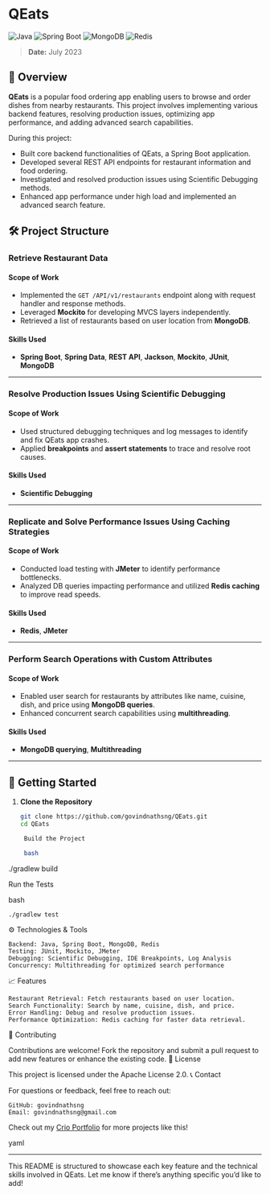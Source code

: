 

# QEats

![Java](https://img.shields.io/badge/Java-ED8B00?style=for-the-badge&logo=java&logoColor=white)
![Spring Boot](https://img.shields.io/badge/Spring%20Boot-6DB33F?style=for-the-badge&logo=spring-boot&logoColor=white)
![MongoDB](https://img.shields.io/badge/MongoDB-47A248?style=for-the-badge&logo=mongodb&logoColor=white)
![Redis](https://img.shields.io/badge/Redis-DC382D?style=for-the-badge&logo=redis&logoColor=white)

> **Date:** July 2023

## 📘 Overview
**QEats** is a popular food ordering app enabling users to browse and order dishes from nearby restaurants. This project involves implementing various backend features, resolving production issues, optimizing app performance, and adding advanced search capabilities.

During this project:
- Built core backend functionalities of QEats, a Spring Boot application.
- Developed several REST API endpoints for restaurant information and food ordering.
- Investigated and resolved production issues using Scientific Debugging methods.
- Enhanced app performance under high load and implemented an advanced search feature.

## 🛠️ Project Structure

### **Retrieve Restaurant Data**
#### Scope of Work
- Implemented the `GET /API/v1/restaurants` endpoint along with request handler and response methods.
- Leveraged **Mockito** for developing MVCS layers independently.
- Retrieved a list of restaurants based on user location from **MongoDB**.

#### Skills Used
- **Spring Boot**, **Spring Data**, **REST API**, **Jackson**, **Mockito**, **JUnit**, **MongoDB**

---

### **Resolve Production Issues Using Scientific Debugging**
#### Scope of Work
- Used structured debugging techniques and log messages to identify and fix QEats app crashes.
- Applied **breakpoints** and **assert statements** to trace and resolve root causes.

#### Skills Used
- **Scientific Debugging**

---

### **Replicate and Solve Performance Issues Using Caching Strategies**
#### Scope of Work
- Conducted load testing with **JMeter** to identify performance bottlenecks.
- Analyzed DB queries impacting performance and utilized **Redis caching** to improve read speeds.

#### Skills Used
- **Redis**, **JMeter**

---

### **Perform Search Operations with Custom Attributes**
#### Scope of Work
- Enabled user search for restaurants by attributes like name, cuisine, dish, and price using **MongoDB queries**.
- Enhanced concurrent search capabilities using **multithreading**.

#### Skills Used
- **MongoDB querying**, **Multithreading**

---

## 🚀 Getting Started

1. **Clone the Repository**
   ```bash
   git clone https://github.com/govindnathsng/QEats.git
   cd QEats

    Build the Project

    bash

./gradlew build

Run the Tests

bash

    ./gradlew test

⚙️ Technologies & Tools

    Backend: Java, Spring Boot, MongoDB, Redis
    Testing: JUnit, Mockito, JMeter
    Debugging: Scientific Debugging, IDE Breakpoints, Log Analysis
    Concurrency: Multithreading for optimized search performance

📈 Features

    Restaurant Retrieval: Fetch restaurants based on user location.
    Search Functionality: Search by name, cuisine, dish, and price.
    Error Handling: Debug and resolve production issues.
    Performance Optimization: Redis caching for faster data retrieval.

🤝 Contributing

Contributions are welcome! Fork the repository and submit a pull request to add new features or enhance the existing code.
📄 License

This project is licensed under the Apache License 2.0.
📞 Contact

For questions or feedback, feel free to reach out:

    GitHub: govindnathsng
    Email: govindnathsng@gmail.com

Check out my <a href="https://www.crio.do/learn/portfolio/govindnathsng/" target="_blank">Crio Portfolio</a> for more projects like this!

yaml


---

This README is structured to showcase each key feature and the technical skills involved in QEats. Let me know if there’s anything specific you’d like to add!
